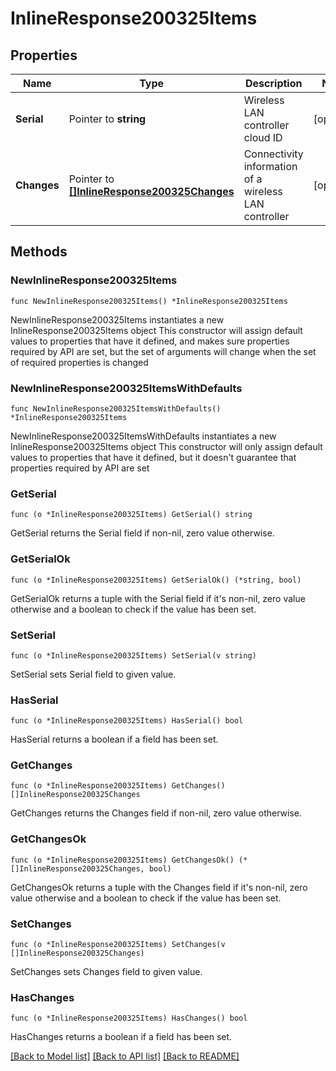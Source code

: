 # InlineResponse200325Items

## Properties

Name | Type | Description | Notes
------------ | ------------- | ------------- | -------------
**Serial** | Pointer to **string** | Wireless LAN controller cloud ID | [optional] 
**Changes** | Pointer to [**[]InlineResponse200325Changes**](InlineResponse200325Changes.md) | Connectivity information of a wireless LAN controller | [optional] 

## Methods

### NewInlineResponse200325Items

`func NewInlineResponse200325Items() *InlineResponse200325Items`

NewInlineResponse200325Items instantiates a new InlineResponse200325Items object
This constructor will assign default values to properties that have it defined,
and makes sure properties required by API are set, but the set of arguments
will change when the set of required properties is changed

### NewInlineResponse200325ItemsWithDefaults

`func NewInlineResponse200325ItemsWithDefaults() *InlineResponse200325Items`

NewInlineResponse200325ItemsWithDefaults instantiates a new InlineResponse200325Items object
This constructor will only assign default values to properties that have it defined,
but it doesn't guarantee that properties required by API are set

### GetSerial

`func (o *InlineResponse200325Items) GetSerial() string`

GetSerial returns the Serial field if non-nil, zero value otherwise.

### GetSerialOk

`func (o *InlineResponse200325Items) GetSerialOk() (*string, bool)`

GetSerialOk returns a tuple with the Serial field if it's non-nil, zero value otherwise
and a boolean to check if the value has been set.

### SetSerial

`func (o *InlineResponse200325Items) SetSerial(v string)`

SetSerial sets Serial field to given value.

### HasSerial

`func (o *InlineResponse200325Items) HasSerial() bool`

HasSerial returns a boolean if a field has been set.

### GetChanges

`func (o *InlineResponse200325Items) GetChanges() []InlineResponse200325Changes`

GetChanges returns the Changes field if non-nil, zero value otherwise.

### GetChangesOk

`func (o *InlineResponse200325Items) GetChangesOk() (*[]InlineResponse200325Changes, bool)`

GetChangesOk returns a tuple with the Changes field if it's non-nil, zero value otherwise
and a boolean to check if the value has been set.

### SetChanges

`func (o *InlineResponse200325Items) SetChanges(v []InlineResponse200325Changes)`

SetChanges sets Changes field to given value.

### HasChanges

`func (o *InlineResponse200325Items) HasChanges() bool`

HasChanges returns a boolean if a field has been set.


[[Back to Model list]](../README.md#documentation-for-models) [[Back to API list]](../README.md#documentation-for-api-endpoints) [[Back to README]](../README.md)


